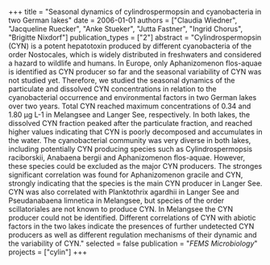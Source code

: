 +++
title = "Seasonal dynamics of cylindrospermopsin and cyanobacteria in two German lakes"
date = 2006-01-01
authors = ["Claudia Wiedner", "Jacqueline Ruecker", "Anke Stueker", "Jutta Fastner", "Ingrid Chorus", "Brigitte Nixdorf"]
publication_types = ["2"]
abstract = "Cylindrospermopsin (CYN) is a potent hepatotoxin produced by different cyanobacteria of the order Nostocales, which is widely distributed in freshwaters and considered a hazard to wildlife and humans. In Europe, only Aphanizomenon flos-aquae is identified as CYN producer so far and the seasonal variability of CYN was not studied yet. Therefore, we studied the seasonal dynamics of the particulate and dissolved CYN concentrations in relation to the cyanobacterial occurrence and environmental factors in two German lakes over two years. Total CYN reached maximum concentrations of 0.34 and 1.80 µg L-1 in Melangsee and Langer See, respectively. In both lakes, the dissolved CYN fraction peaked after the particulate fraction, and reached higher values indicating that CYN is poorly decomposed and accumulates in the water. The cyanobacterial community was very diverse in both lakes, including potentially CYN producing species such as Cylindrospermopsis raciborskii, Anabaena bergii and Aphanizomenon flos-aquae. However, these species could be excluded as the major CYN producers. The stronges significant correlation was found for Aphanizomenon gracile and CYN, strongly indicating that the species is the main CYN producer in Langer See. CYN was also correlated with Planktothrix agardhii in Langer See and Pseudanabaena limnetica in Melangsee, but species of the order  scillatoriales are not known to produce CYN. In Melangsee the CYN producer could not be identified. Different correlations of CYN with abiotic factors in the two lakes indicate the presences of further undetected CYN producers as well as different regulation mechanisms of their dynamic and the variability of CYN."
selected = false
publication = "*FEMS Microbiology*"
projects = ["cylin"]
+++

